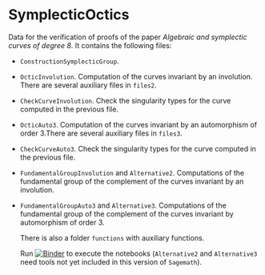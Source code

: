 # SymplecticOctics
Data for the verification of proofs of the paper *Algebraic and symplectic curves of degree 8*. It contains the following files:
- `ConstructionSymplecticGroup`.
- `OcticInvolution`. Computation of the curves invariant by an involution. There are several auxiliary files in `files2`.
- `CheckCurveInvolution`. Check the singularity types for the curve computed in the previous file.
- `OcticAuto3`. Computation of the curves invariant by an automorphism of order 3.There are several auxiliary files in `files3`.
- `CheckCurveAuto3`. Check the singularity types for the curve computed in the previous file.
- `FundamentalGroupInvolution` and `Alternative2`. Computations of the fundamental group of the complement of the curves invariant by an involution.
- `FundamentalGroupAuto3` and `Alternative3`. Computations of the fundamental group of the complement of the curves invariant by automorphism of order 3.

  There is also a folder `functions` with auxiliary functions.

  Run [![Binder](https://mybinder.org/badge_logo.svg)](https://mybinder.org/v2/gh/enriqueartal/SymplecticOctics/conda/.) to execute the notebooks (`Alternative2` and `Alternative3` need tools not yet included in this version of `Sagemath`).
